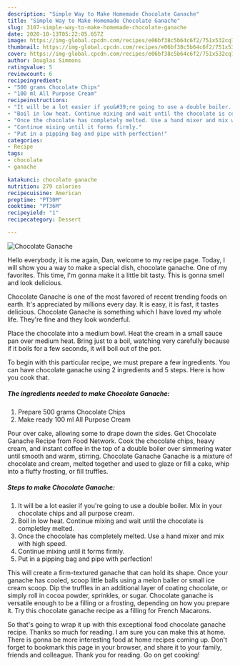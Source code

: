 ```yaml
---
description: "Simple Way to Make Homemade Chocolate Ganache"
title: "Simple Way to Make Homemade Chocolate Ganache"
slug: 3107-simple-way-to-make-homemade-chocolate-ganache
date: 2020-10-13T05:22:05.657Z
image: https://img-global.cpcdn.com/recipes/e06bf38c5b64c6f2/751x532cq70/chocolate-ganache-recipe-main-photo.jpg
thumbnail: https://img-global.cpcdn.com/recipes/e06bf38c5b64c6f2/751x532cq70/chocolate-ganache-recipe-main-photo.jpg
cover: https://img-global.cpcdn.com/recipes/e06bf38c5b64c6f2/751x532cq70/chocolate-ganache-recipe-main-photo.jpg
author: Douglas Simmons
ratingvalue: 5
reviewcount: 6
recipeingredient:
- "500 grams Chocolate Chips"
- "100 ml All Purpose Cream"
recipeinstructions:
- "It will be a lot easier if you&#39;re going to use a double boiler. Mix in your chocolate chips and all purpose cream."
- "Boil in low heat. Continue mixing and wait until the chocolate is completley melted."
- "Once the chocolate has completely melted. Use a hand mixer and mix with high speed."
- "Continue mixing until it forms firmly."
- "Put in a pipping bag and pipe with perfection!"
categories:
- Recipe
tags:
- chocolate
- ganache

katakunci: chocolate ganache 
nutrition: 279 calories
recipecuisine: American
preptime: "PT30M"
cooktime: "PT36M"
recipeyield: "1"
recipecategory: Dessert

---
```



![Chocolate Ganache](https://img-global.cpcdn.com/recipes/e06bf38c5b64c6f2/751x532cq70/chocolate-ganache-recipe-main-photo.jpg)

Hello everybody, it is me again, Dan, welcome to my recipe page. Today, I will show you a way to make a special dish, chocolate ganache. One of my favorites. This time, I'm gonna make it a little bit tasty. This is gonna smell and look delicious.

Chocolate Ganache is one of the most favored of recent trending foods on earth. It's appreciated by millions every day. It is easy, it is fast, it tastes delicious. Chocolate Ganache is something which I have loved my whole life. They're fine and they look wonderful.

Place the chocolate into a medium bowl. Heat the cream in a small sauce pan over medium heat. Bring just to a boil, watching very carefully because if it boils for a few seconds, it will boil out of the pot.


To begin with this particular recipe, we must prepare a few ingredients. You can have chocolate ganache using 2 ingredients and 5 steps. Here is how you cook that.

<!--inarticleads1-->

##### The ingredients needed to make Chocolate Ganache:

1. Prepare 500 grams Chocolate Chips
1. Make ready 100 ml All Purpose Cream


Pour over cake, allowing some to drape down the sides. Get Chocolate Ganache Recipe from Food Network. Cook the chocolate chips, heavy cream, and instant coffee in the top of a double boiler over simmering water until smooth and warm, stirring. Chocolate Ganache Ganache is a mixture of chocolate and cream, melted together and used to glaze or fill a cake, whip into a fluffy frosting, or fill truffles. 

<!--inarticleads2-->

##### Steps to make Chocolate Ganache:

1. It will be a lot easier if you&#39;re going to use a double boiler. Mix in your chocolate chips and all purpose cream.
1. Boil in low heat. Continue mixing and wait until the chocolate is completley melted.
1. Once the chocolate has completely melted. Use a hand mixer and mix with high speed.
1. Continue mixing until it forms firmly.
1. Put in a pipping bag and pipe with perfection!


This will create a firm-textured ganache that can hold its shape. Once your ganache has cooled, scoop little balls using a melon baller or small ice cream scoop. Dip the truffles in an additional layer of coating chocolate, or simply roll in cocoa powder, sprinkles, or sugar. Chocolate ganache is versatile enough to be a filling or a frosting, depending on how you prepare it. Try this chocolate ganache recipe as a filling for French Macarons. 

So that's going to wrap it up with this exceptional food chocolate ganache recipe. Thanks so much for reading. I am sure you can make this at home. There is gonna be more interesting food at home recipes coming up. Don't forget to bookmark this page in your browser, and share it to your family, friends and colleague. Thank you for reading. Go on get cooking!
